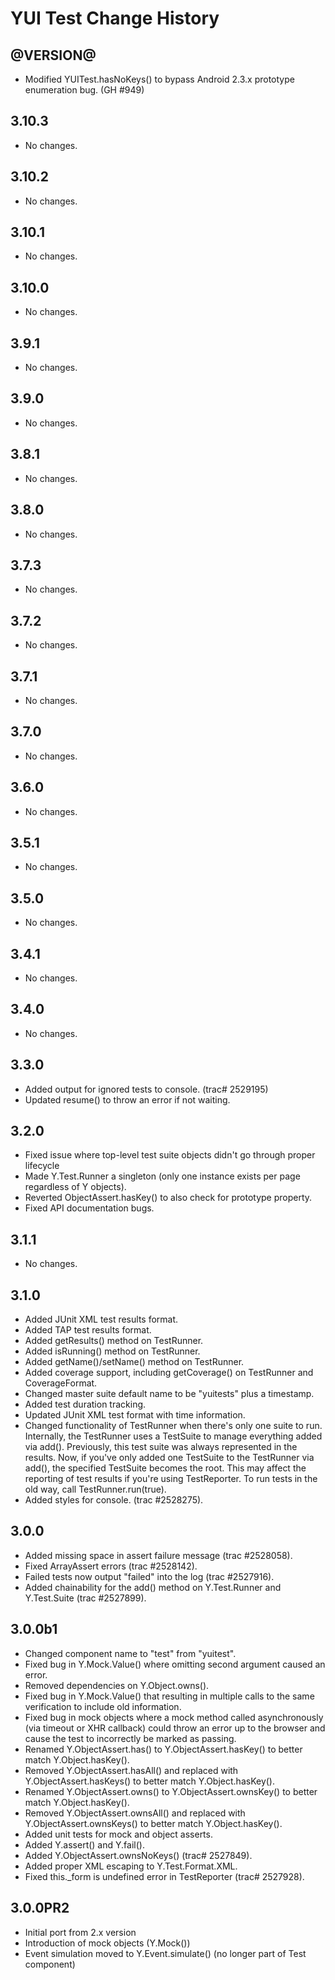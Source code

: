 YUI Test Change History
=======================

@VERSION@
------

* Modified YUITest.hasNoKeys() to bypass Android 2.3.x prototype
  enumeration bug. (GH #949)

3.10.3
------

* No changes.

3.10.2
------

* No changes.

3.10.1
------

* No changes.

3.10.0
------

* No changes.

3.9.1
-----

* No changes.

3.9.0
-----

* No changes.

3.8.1
-----

* No changes.

3.8.0
-----

* No changes.

3.7.3
-----

* No changes.

3.7.2
-----

* No changes.

3.7.1
-----

* No changes.

3.7.0
-----

* No changes.

3.6.0
-----

  * No changes.

3.5.1
-----

  * No changes.

3.5.0
-----

  * No changes.

3.4.1
-----

  * No changes.

3.4.0
-----

  * No changes.

3.3.0
-----

  * Added output for ignored tests to console. (trac# 2529195)
  * Updated resume() to throw an error if not waiting.

3.2.0
-----

  * Fixed issue where top-level test suite objects didn't go through proper lifecycle
  * Made Y.Test.Runner a singleton (only one instance exists per page regardless of Y objects).
  * Reverted ObjectAssert.hasKey() to also check for prototype property.
  * Fixed API documentation bugs.

3.1.1
-----
  * No changes.

3.1.0
-----

  * Added JUnit XML test results format.
  * Added TAP test results format.
  * Added getResults() method on TestRunner.
  * Added isRunning() method on TestRunner.
  * Added getName()/setName() method on TestRunner.
  * Added coverage support, including getCoverage() on TestRunner and CoverageFormat.
  * Changed master suite default name to be "yuitests" plus a timestamp.
  * Added test duration tracking.
  * Updated JUnit XML test format with time information.
  * Changed functionality of TestRunner when there's only one suite to run. Internally, the TestRunner uses
    a TestSuite to manage everything added via add(). Previously, this test suite was always represented
    in the results. Now, if you've only added one TestSuite to the TestRunner via add(), the specified
    TestSuite becomes the root. This may affect the reporting of test results if you're using TestReporter.
    To run tests in the old way, call TestRunner.run(true).
  * Added styles for console. (trac #2528275).

3.0.0
-----

  * Added missing space in assert failure message (trac #2528058).
  * Fixed ArrayAssert errors (trac #2528142).
  * Failed tests now output "failed" into the log (trac #2527916).
  * Added chainability for the add() method on Y.Test.Runner and Y.Test.Suite (trac #2527899).

3.0.0b1
-------

  * Changed component name to "test" from "yuitest".
  * Fixed bug in Y.Mock.Value() where omitting second argument caused an error.
  * Removed dependencies on Y.Object.owns().
  * Fixed bug in Y.Mock.Value() that resulting in multiple calls to the same verification to include old information.
  * Fixed bug in mock objects where a mock method called asynchronously (via timeout or XHR callback) could throw an error up to the browser and cause the test to incorrectly be marked as passing.
  * Renamed Y.ObjectAssert.has() to Y.ObjectAssert.hasKey() to better match Y.Object.hasKey().
  * Removed Y.ObjectAssert.hasAll() and replaced with Y.ObjectAssert.hasKeys() to better match Y.Object.hasKey().
  * Renamed Y.ObjectAssert.owns() to Y.ObjectAssert.ownsKey() to better match Y.Object.hasKey().
  * Removed Y.ObjectAssert.ownsAll() and replaced with Y.ObjectAssert.ownsKeys() to better match Y.Object.hasKey().
  * Added unit tests for mock and object asserts.
  * Added Y.assert() and Y.fail().
  * Added Y.ObjectAssert.ownsNoKeys() (trac# 2527849).
  * Added proper XML escaping to Y.Test.Format.XML.
  * Fixed this._form is undefined error in TestReporter (trac# 2527928).

3.0.0PR2
--------

  * Initial port from 2.x version
  * Introduction of mock objects (Y.Mock())
  * Event simulation moved to Y.Event.simulate() (no longer part of Test component)
